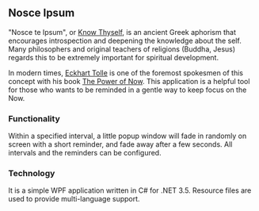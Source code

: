 ## Nosce Ipsum

"Nosce te Ipsum", or [Know Thyself](http://en.wikipedia.org/wiki/Know_thyself), is an ancient Greek aphorism that 
encourages introspection and deepening the knowledge about the self. Many philosophers and original teachers of 
religions (Buddha, Jesus) regards this to be extremely important for spiritual development. 

In modern times, [Eckhart Tolle](http://en.wikipedia.org/wiki/Eckhart_Tolle) is one of the foremost spokesmen of 
this concept with his book [The Power of Now](http://en.wikipedia.org/wiki/The_Power_of_Now). This application is 
a helpful tool for those who wants to be reminded in a gentle way to keep focus on the Now. 

### Functionality

Within a specified interval, a little popup window will fade in randomly on screen with a short reminder, and
fade away after a few seconds. All intervals and the reminders can be configured.

### Technology

It is a simple WPF application written in C# for .NET 3.5. Resource files are used to provide multi-language
support.
